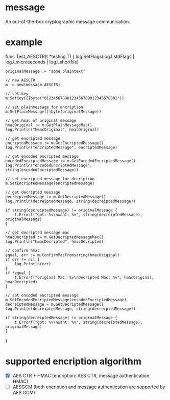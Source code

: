 # message

An out-of-the-box cryptographic message communication.

# example

func Test_AESCTR(t *testing.T) {
	log.SetFlags(log.LstdFlags | log.Lmicroseconds | log.Lshortfile)

	originalMessage := "some plaintext"

	// new AESCTR
	m := new(message.AESCTR)

	// set key
	m.SetKey([]byte("01234567890123456789012345678901"))

	// set plainmessage for encription
	m.SetPlainMessage([]byte(originalMessage))

	// get hmac of original message
	hmacOriginal := m.GetPlainMessageMac()
	log.Println("hmacOriginal", hmacOriginal)

	// get encripted message
	encriptedMessage := m.GetEncriptedMessage()
	log.Println("encriptedMessage", encriptedMessage)

	// get encoded encripted message
	encodedEncriptedMessage := m.GetEncodedEncriptedMessage()
	log.Println("encodedEncriptedMessage", string(encodedEncriptedMessage))

	// set encripted message for decription
	m.SetEncriptedMessage(encriptedMessage)

	// get decripted message
	decreiptedMessage := m.GetDecriptedMessage()
	log.Println(decreiptedMessage, string(decreiptedMessage))

	if string(decreiptedMessage) != originalMessage {
		t.Errorf("got: %v\nwant: %v", string(decreiptedMessage), originalMessage)
	}

	// get decripted message mac
	hmacDecripted := m.GetDecriptedMessageMac()
	log.Println("hmacDecripted", hmacDecripted)

	// confirm hmac
	equal, err := m.ConfirmMacFromstring(hmacOriginal)
	if err != nil {
		log.Println(err)
	}
	if !equal {
		t.Errorf("original Mac: %v\nDecripted Mac: %v", hmacOriginal, hmacDecripted)
	}

	// set encoded encripted message
	m.SetEncodedEncriptedMessage(encodedEncriptedMessage)
	decreiptedMessage = m.GetDecriptedMessage()
	log.Println(decreiptedMessage, string(decreiptedMessage))

	if string(decreiptedMessage) != originalMessage {
		t.Errorf("got: %v\nwant: %v", string(decreiptedMessage), originalMessage)
	}

}

# supported encription algorithm
- [x] AES CTR + HMAC (encription: AES CTR, message authentication: HMAC)
- [ ] AESGCM (both encription and message authentication are supported by AES GCM)
